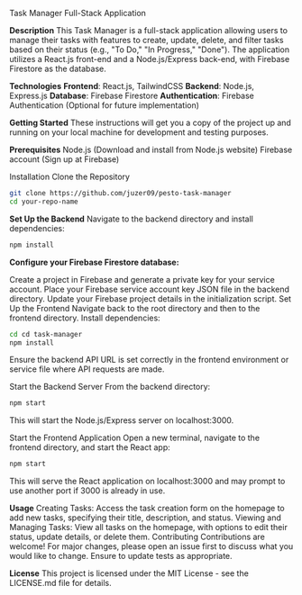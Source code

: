 Task Manager Full-Stack Application

**Description**
This Task Manager is a full-stack application allowing users to manage their tasks with features to create, update, delete, and filter tasks based on their status (e.g., "To Do," "In Progress," "Done"). The application utilizes a React.js front-end and a Node.js/Express back-end, with Firebase Firestore as the database.

**Technologies**
**Frontend**: React.js, TailwindCSS
**Backend**: Node.js, Express.js
**Database**: Firebase Firestore
**Authentication**: Firebase Authentication (Optional for future implementation)

**Getting Started**
These instructions will get you a copy of the project up and running on your local machine for development and testing purposes.

**Prerequisites**
Node.js (Download and install from Node.js website)
Firebase account (Sign up at Firebase)

Installation
Clone the Repository
```bash
git clone https://github.com/juzer09/pesto-task-manager
cd your-repo-name
```

**Set Up the Backend**
Navigate to the backend directory and install dependencies:

```bash
npm install
```


**Configure your Firebase Firestore database:**

Create a project in Firebase and generate a private key for your service account.
Place your Firebase service account key JSON file in the backend directory.
Update your Firebase project details in the initialization script.
Set Up the Frontend
Navigate back to the root directory and then to the frontend directory. Install dependencies:

```bash
cd cd task-manager
npm install
```

Ensure the backend API URL is set correctly in the frontend environment or service file where API requests are made.

Start the Backend Server
From the backend directory:

```bash
npm start
```

This will start the Node.js/Express server on localhost:3000.

Start the Frontend Application
Open a new terminal, navigate to the frontend directory, and start the React app:

```bash
npm start
```

This will serve the React application on localhost:3000 and may prompt to use another port if 3000 is already in use.

**Usage**
Creating Tasks: Access the task creation form on the homepage to add new tasks, specifying their title, description, and status.
Viewing and Managing Tasks: View all tasks on the homepage, with options to edit their status, update details, or delete them.
Contributing
Contributions are welcome! For major changes, please open an issue first to discuss what you would like to change. Ensure to update tests as appropriate.

**License**
This project is licensed under the MIT License - see the LICENSE.md file for details.
